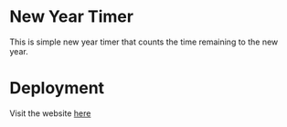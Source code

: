 # New Year Timer
 This is simple new year timer that counts the time remaining to the new year.
# Deployment
 Visit the website [here](https://akkshaytandon-new-year-timer.netlify.app/)
